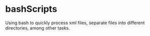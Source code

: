 # bashScripts

Using bash to quickly process xml files, separate files into different directories, among other tasks.
